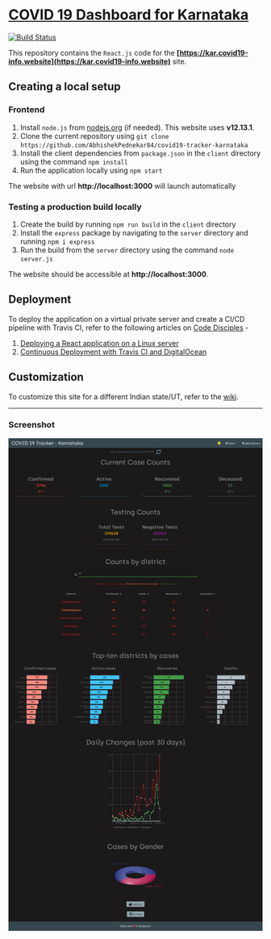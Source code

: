 # [COVID 19 Dashboard for Karnataka](https://kar.covid19-info.website)

[![Build Status](https://travis-ci.org/AbhishekPednekar84/covid19-tracker-karnataka.svg?branch=master)](https://travis-ci.org/AbhishekPednekar84/covid19-tracker-karnataka)

This repository contains the `React.js` code for the **[https://kar.covid19-info.website](https://kar.covid19-info.website)** site.

## Creating a local setup
### Frontend
1. Install `node.js` from [nodejs.org](https://nodejs.org/en/) (if needed). This website uses **v12.13.1**.
2. Clone the current repository using `git clone https://github.com/AbhishekPednekar84/covid19-tracker-karnataka`
3. Install the client dependencies from `package.json` in the `client` directory using the command `npm install`
4. Run the application locally using `npm start`

The website with url **http://localhost:3000** will launch automatically

### Testing a production build locally
1. Create the build by running `npm run build` in the `client` directory
2. Install the `express` package by navigating to the `server` directory and running `npm i express`
2. Run the build from the `server` directory using the command  `node server.js`

The website should be accessible at **http://localhost:3000**.

## Deployment
To deploy the application on a virtual private server and create a CI/CD pipeline with Travis CI, refer to the following articles on [Code Disciples](https://codedisciples.in) -
1. [Deploying a React application on a Linux server](https://codedisciples.in/react-deployment.html)
2. [Continuous Deployment with Travis CI and DigitalOcean](https://codedisciples.in/travis-digitalocean.html)

## Customization
To customize this site for a different Indian state/UT, refer to the [wiki](https://github.com/AbhishekPednekar84/covid19-tracker-karnataka/wiki/State-based-Customization).

---

### Screenshot
<p align="center"><img src="https://github.com/AbhishekPednekar84/covid19-tracker-karnataka/blob/master/client/src/assets/screenshot.jpg" alt="Home"></p>
